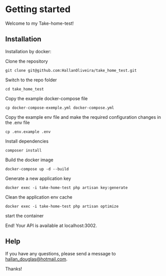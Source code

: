 # Getting started

Welcome to my Take-home-test!

## Installation

Installation by docker:

Clone the repository

    git clone git@github.com:HallanOliveira/take_home_test.git

Switch to the repo folder

    cd take_home_test

Copy the example docker-compose file

    cp docker-compose-exemple.yml docker-compose.yml

Copy the example env file and make the required configuration changes in the .env file

    cp .env.example .env

Install dependencies

    composer install

Build the docker image

    docker-compose up -d --build

Generate a new application key

    docker exec -i take-home-test php artisan key:generate

Clean the application env cache

    docker exec -i take-home-test php artisan optimize

start the container

End! Your API is available at localhost:3002.

## Help

If you have any questions, please send a message to hallan_douglas@hotmail.com.

Thanks!
